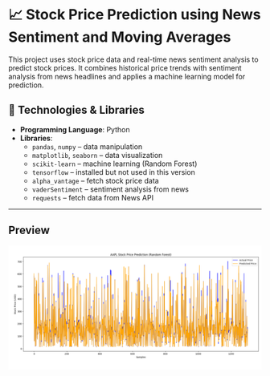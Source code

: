 # 📈  Stock Price Prediction using News Sentiment and Moving Averages

This project uses stock price data and real-time news sentiment analysis to predict stock prices. It combines historical price trends with sentiment analysis from news headlines and applies a machine learning model for prediction.


## 🧠 Technologies & Libraries

- **Programming Language**: Python  
- **Libraries**:
  - `pandas`, `numpy` – data manipulation
  - `matplotlib`, `seaborn` – data visualization
  - `scikit-learn` – machine learning (Random Forest)
  - `tensorflow` – installed but not used in this version
  - `alpha_vantage` – fetch stock price data
  - `vaderSentiment` – sentiment analysis from news
  - `requests` – fetch data from News API
---

## Preview 

![](/insights.png)

